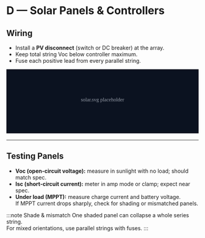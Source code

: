 # D — Solar Panels & Controllers

## Wiring
- Install a **PV disconnect** (switch or DC breaker) at the array.  
- Keep total string Voc below controller maximum.  
- Fuse each positive lead from every parallel string.

![](./assets/solar.svg)

---

## Testing Panels
- **Voc (open-circuit voltage):** measure in sunlight with no load; should match spec.  
- **Isc (short-circuit current):** meter in amp mode or clamp; expect near spec.  
- **Under load (MPPT):** measure charge current and battery voltage.  
  If MPPT current drops sharply, check for shading or mismatched panels.

:::note Shade & mismatch
One shaded panel can collapse a whole series string.  
For mixed orientations, use parallel strings with fuses.
:::
